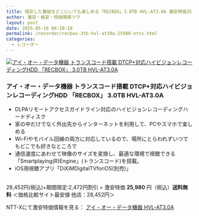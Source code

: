 ```yaml
---
title: 保存した番組をどこにいても楽しめる「RECBOX」3.0TB HVL-AT3.0A 激安特価25,980円！送料無料！
author: 激安・格安・特価情報ツウ
layout: post
date: 2015-05-16 08:10:10
permalink: /recorder/recbox-3tb-hvl-at30a-25980-nttx.html
categories:
  - レコーダー
---
```

<div class="img-bg2 img_L">
  <a href="//px.a8.net/svt/ejp?a8mat=ZYP6S+8IMA3E+S1Q+BWGDT&#038;a8ejpredirect=//nttxstore.jp/_II_IO14780432" target="_blank"><img border="0" alt="アイ・オー・データ機器 トランスコード搭載 DTCP+対応ハイビジョンレコーディングHDD 「RECBOX」 3.0TB HVL-AT3.0A" src="//image.nttxstore.jp/l2_images/I/IO/IO14780432.jpg" data-recalc-dims="1" /></a>
</div>

### アイ・オー・データ機器 トランスコード搭載 DTCP+対応ハイビジョンレコーディングHDD 「RECBOX」 3.0TB HVL-AT3.0A
<!--more-->

* DLPAリモートアクセスガイドライン対応のハイビジョンレコーディングハードディスク
* 家の中だけでなく外出先からインターネットを利用して、PCやスマホで楽しめる
* Wi-Fiやモバイル回線の両方に対応しているので、場所にとらわれずいつでもどこでも好きなところで
* 通信速度にあわせて映像のサイズを変換し、最適な環境で視聴できる「Smartplaying(R)Engine」(トランスコード)を搭載。
* iOS用視聴アプリ「DiXiMDigitalTVforiOS(別売)」

<br clear="all" />28,452円(税込)+期間限定:2,472円割引 = 激安特価 <span class="tokka-price"><strong>25,980</strong></span> 円（税込）**送料無料**
＜価格比較サイト最安値 他店：28,452円＞

NTT-Xにて激安特価情報を見る： <a href="//px.a8.net/svt/ejp?a8mat=ZYP6S+8IMA3E+S1Q+BWGDT&#038;a8ejpredirect=//nttxstore.jp/_II_IO14780432" target="_blank"><span class="fs150p">アイ・オー・データ機器  HVL-AT3.0A</span></a>